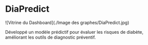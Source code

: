 # DiaPredict
![Vitrine du Dashboard](./Image des graphes/DiaPredict.jpg)

Développé un modèle prédictif pour évaluer les risques de diabète, améliorant les outils de diagnostic préventif.
